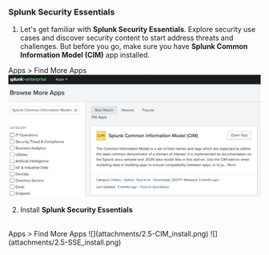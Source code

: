 ### Splunk Security Essentials
1. Let's get familiar with **Splunk Security Essentials**. Explore security use cases and discover security content to start address threats and challenges.
But before you go, make sure you have **Splunk Common Information Model (CIM)** app installed. 

Apps > Find More Apps 
![](attachments/2.5-CIM_install.png)


2. Install **Splunk Security Essentials**
<br>
Apps > Find More Apps
![](attachments/2.5-CIM_install.png)
![](attachments/2.5-SSE_install.png)
